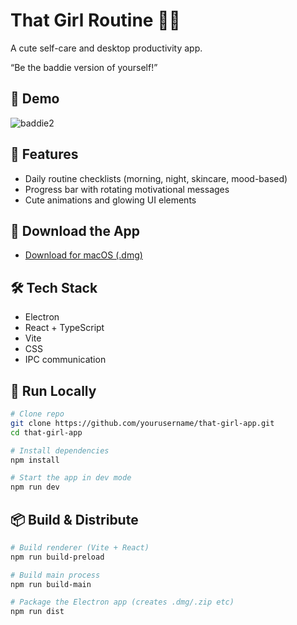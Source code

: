 # That Girl Routine 💅🏻 

A cute self-care and desktop productivity app. 

“Be the baddie version of yourself!”  
 

## 🎀 Demo 

![baddie2](https://github.com/user-attachments/assets/5d914b7f-5c52-440d-a322-c965e5b59431)



## 🍵 Features

- Daily routine checklists (morning, night, skincare, mood-based)
- Progress bar with rotating motivational messages
- Cute animations and glowing UI elements



## 🥗 Download the App

- [Download for macOS (.dmg)](https://drive.google.com/file/d/1j8vwnHNtJRXORo5IaQqnN4LWWr4CMTX6/view?usp=drive_link)



## 🛠 Tech Stack

- Electron
- React + TypeScript
- Vite
- CSS
- IPC communication 



## 🚀 Run Locally

```bash
# Clone repo
git clone https://github.com/yourusername/that-girl-app.git
cd that-girl-app

# Install dependencies
npm install

# Start the app in dev mode
npm run dev
```



## 📦 Build & Distribute

```bash
# Build renderer (Vite + React)
npm run build-preload

# Build main process
npm run build-main

# Package the Electron app (creates .dmg/.zip etc)
npm run dist
```

